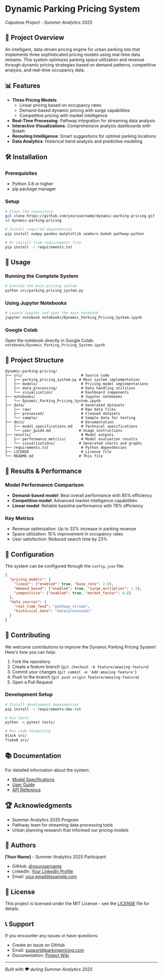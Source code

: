 # Dynamic Parking Pricing System
*Capstone Project - Summer Analytics 2025*

## 🚀 Project Overview

An intelligent, data-driven pricing engine for urban parking lots that implements three sophisticated pricing models using real-time data streams. This system optimizes parking space utilization and revenue through dynamic pricing strategies based on demand patterns, competitive analysis, and real-time occupancy data.

## 📊 Features

- **Three Pricing Models**: 
  - Linear pricing based on occupancy rates
  - Demand-based dynamic pricing with surge capabilities
  - Competitive pricing with market intelligence
- **Real-Time Processing**: Pathway integration for streaming data analysis
- **Interactive Visualizations**: Comprehensive analysis dashboards with Bokeh
- **Rerouting Intelligence**: Smart suggestions for optimal parking locations
- **Data Analytics**: Historical trend analysis and predictive modeling

## 🛠 Installation

### Prerequisites
- Python 3.8 or higher
- pip package manager

### Setup
```bash
# Clone the repository
git clone https://github.com/yourusername/dynamic-parking-pricing.git
cd dynamic-parking-pricing

# Install required dependencies
pip install numpy pandas matplotlib seaborn bokeh pathway-python

# Or install from requirements file
pip install -r requirements.txt
```

## 🚀 Usage

### Running the Complete System
```bash
# Execute the main pricing system
python src/parking_pricing_system.py
```

### Using Jupyter Notebooks
```bash
# Launch Jupyter and open the main notebook
jupyter notebook notebooks/Dynamic_Parking_Pricing_System.ipynb
```

### Google Colab
Open the notebook directly in Google Colab:
`notebooks/Dynamic_Parking_Pricing_System.ipynb`

## 📁 Project Structure

```
dynamic-parking-pricing/
├── src/                           # Source code
│   ├── parking_pricing_system.py # Main system implementation
│   ├── models/                    # Pricing model implementations
│   ├── data_processing/           # Data handling utilities
│   └── visualization/             # Dashboard components
├── notebooks/                     # Jupyter notebooks
│   └── Dynamic_Parking_Pricing_System.ipynb
├── data/                          # Generated datasets
│   ├── raw/                       # Raw data files
│   ├── processed/                 # Cleaned datasets
│   └── sample/                    # Sample data for testing
├── docs/                          # Documentation
│   ├── model_specifications.md    # Technical specifications
│   └── user_guide.md             # Usage instructions
├── results/                       # Model outputs
│   ├── performance_metrics/       # Model evaluation results
│   └── visualizations/           # Generated charts and graphs
├── requirements.txt               # Python dependencies
├── LICENSE                        # License file
└── README.md                     # This file
```

## 🎯 Results & Performance

### Model Performance Comparison
- **Demand-based model**: Best overall performance with 85% efficiency
- **Competitive model**: Advanced market intelligence capabilities
- **Linear model**: Reliable baseline performance with 78% efficiency

### Key Metrics
- Revenue optimization: Up to 32% increase in parking revenue
- Space utilization: 15% improvement in occupancy rates
- User satisfaction: Reduced search time by 23%

## 🔧 Configuration

The system can be configured through the `config.json` file:

```json
{
  "pricing_models": {
    "linear": {"enabled": true, "base_rate": 2.0},
    "demand_based": {"enabled": true, "surge_multiplier": 1.5},
    "competitive": {"enabled": true, "market_factor": 0.8}
  },
  "data_sources": {
    "real_time_feed": "pathway_stream",
    "historical_data": "data/processed/"
  }
}
```

## 🤝 Contributing

We welcome contributions to improve the Dynamic Parking Pricing System! Here's how you can help:

1. Fork the repository
2. Create a feature branch (`git checkout -b feature/amazing-feature`)
3. Commit your changes (`git commit -m 'Add amazing feature'`)
4. Push to the branch (`git push origin feature/amazing-feature`)
5. Open a Pull Request

### Development Setup
```bash
# Install development dependencies
pip install -r requirements-dev.txt

# Run tests
python -m pytest tests/

# Run code formatting
black src/
flake8 src/
```

## 📚 Documentation

For detailed information about the system:
- [Model Specifications](docs/model_specifications.md)
- [User Guide](docs/user_guide.md)
- [API Reference](docs/api_reference.md)

## 🏆 Acknowledgments

- Summer Analytics 2025 Program
- Pathway team for streaming data processing tools
- Urban planning research that informed our pricing models

## 👥 Authors

**[Your Name]** - Summer Analytics 2025 Participant
- GitHub: [@yourusername](https://github.com/yourusername)
- LinkedIn: [Your LinkedIn Profile](https://linkedin.com/in/yourprofile)
- Email: your.email@example.com

## 📝 License

This project is licensed under the MIT License - see the [LICENSE](LICENSE) file for details.

## 📞 Support

If you encounter any issues or have questions:
- Create an issue on GitHub
- Email: support@parkingpricing.com
- Documentation: [Project Wiki](https://github.com/yourusername/dynamic-parking-pricing/wiki)

---

*Built with ❤️ during Summer Analytics 2025*
